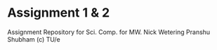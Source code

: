 # Assignment 1 & 2
Assignment Repository for Sci. Comp. for MW. 
Nick Wetering
Pranshu Shubham
(c)
TU/e
